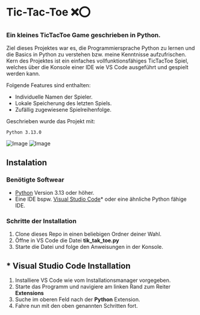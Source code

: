 # Tic-Tac-Toe ❌⭕
### Ein kleines TicTacToe Game geschrieben in Python. 

Ziel dieses Projektes war es, die Programmiersprache Python zu lernen und die Basics in Python zu verstehen bzw. meine Kenntnisse aufzufrischen. Kern des Projektes ist ein einfaches vollfunktionsfähiges TicTacToe Spiel, welches über die Konsole einer IDE wie VS Code ausgeführt und gespielt werden kann.

Folgende Features sind enthalten:

* Individuelle Namen der Spieler.
* Lokale Speicherung des letzten Spiels.
* Zufällig zugewiesene Spielreihenfolge.

Geschrieben wurde das Projekt mit:
```
Python 3.13.0
```
![Image](https://github.com/user-attachments/assets/8e88ce8e-43d6-4551-80c8-25c1809fe5bb)
![Image](https://github.com/user-attachments/assets/38601fd9-b532-480f-9fb0-392bc3570378)
## Instalation
### Benötigte Softwear
* [Python](https://www.python.org/downloads/) Version 3.13 oder höher.
* Eine IDE bspw. [Visual Studio Code](https://code.visualstudio.com/)* oder eine ähnliche Python fähige IDE.

### Schritte der Installation
1. Clone dieses Repo in einen beliebigen Ordner deiner Wahl.
2. Öffne in VS Code die Datei **tik_tak_toe.py**
3. Starte die Datei und folge den Anweisungen in der Konsole.

## * Visual Studio Code Installation
1. Installiere VS Code wie vom Installationsmanager vorgegeben.
2. Starte das Programm und navigiere am linken Rand zum Reiter **Extensions**
3. Suche im oberen Feld nach der **Python** Extension.
4. Fahre nun mit den oben genannten Schritten fort. 




